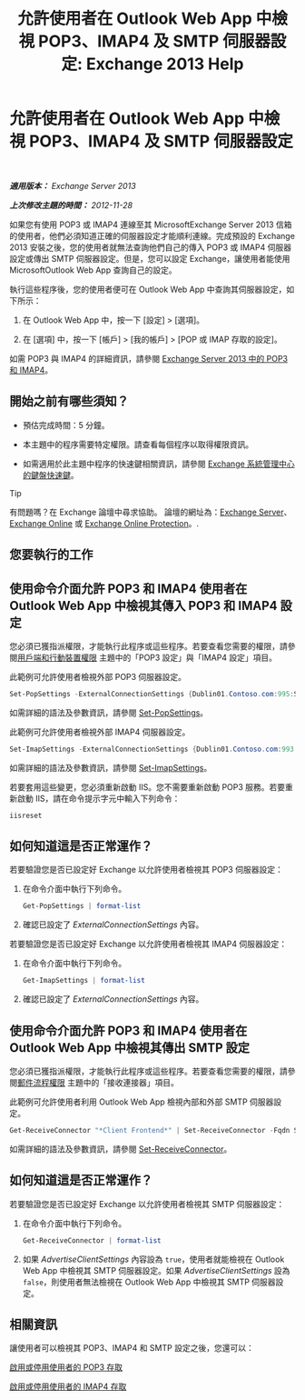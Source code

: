﻿---
title: '允許使用者在 Outlook Web App 中檢視 POP3、IMAP4 及 SMTP 伺服器設定: Exchange 2013 Help'
TOCTitle: 允許使用者在 Outlook Web App 中檢視 POP3、IMAP4 及 SMTP 伺服器設定
ms:assetid: bd22bf7e-3bf7-45e6-8790-919b780166f6
ms:mtpsurl: https://technet.microsoft.com/zh-tw/library/Gg298947(v=EXCHG.150)
ms:contentKeyID: 50554089
ms.date: 01/12/2018
mtps_version: v=EXCHG.150
ms.translationtype: HT
---

# 允許使用者在 Outlook Web App 中檢視 POP3、IMAP4 及 SMTP 伺服器設定

 

_**適用版本：** Exchange Server 2013_

_**上次修改主題的時間：** 2012-11-28_

如果您有使用 POP3 或 IMAP4 連線至其 MicrosoftExchange Server 2013 信箱的使用者，他們必須知道正確的伺服器設定才能順利連線。完成預設的 Exchange 2013 安裝之後，您的使用者就無法查詢他們自己的傳入 POP3 或 IMAP4 伺服器設定或傳出 SMTP 伺服器設定。但是，您可以設定 Exchange，讓使用者能使用 MicrosoftOutlook Web App 查詢自己的設定。

執行這些程序後，您的使用者便可在 Outlook Web App 中查詢其伺服器設定，如下所示：

1.  在 Outlook Web App 中，按一下 \[設定\] \> \[選項\]。

2.  在 \[選項\] 中，按一下 \[帳戶\] \> \[我的帳戶\] \> \[POP 或 IMAP 存取的設定\]。

如需 POP3 與 IMAP4 的詳細資訊，請參閱 [Exchange Server 2013 中的 POP3 和 IMAP4](pop3-and-imap4-in-exchange-server-2013-exchange-2013-help.md)。

## 開始之前有哪些須知？

  - 預估完成時間：5 分鐘。

  - 本主題中的程序需要特定權限。請查看每個程序以取得權限資訊。

  - 如需適用於此主題中程序的快速鍵相關資訊，請參閱 [Exchange 系統管理中心的鍵盤快速鍵](keyboard-shortcuts-in-the-exchange-admin-center-exchange-online-protection-help.md)。


> [!TIP]  
> 有問題嗎？在 Exchange 論壇中尋求協助。 論壇的網址為：<a href="https://go.microsoft.com/fwlink/p/?linkid=60612">Exchange Server</a>、 <a href="https://go.microsoft.com/fwlink/p/?linkid=267542">Exchange Online</a> 或 <a href="https://go.microsoft.com/fwlink/p/?linkid=285351">Exchange Online Protection</a>。.




## 您要執行的工作

## 使用命令介面允許 POP3 和 IMAP4 使用者在 Outlook Web App 中檢視其傳入 POP3 和 IMAP4 設定

您必須已獲指派權限，才能執行此程序或這些程序。若要查看您需要的權限，請參閱[用戶端和行動裝置權限](clients-and-mobile-devices-permissions-exchange-2013-help.md) 主題中的「POP3 設定」與「IMAP4 設定」項目。

此範例可允許使用者檢視外部 POP3 伺服器設定。

```powershell
Set-PopSettings -ExternalConnectionSettings {Dublin01.Contoso.com:995:SSL}
```

如需詳細的語法及參數資訊，請參閱 [Set-PopSettings](https://technet.microsoft.com/zh-tw/library/aa997154\(v=exchg.150\))。

此範例可允許使用者檢視外部 IMAP4 伺服器設定。

```powershell
Set-ImapSettings -ExternalConnectionSettings {Dublin01.Contoso.com:993:SSL}
```

如需詳細的語法及參數資訊，請參閱 [Set-ImapSettings](https://technet.microsoft.com/zh-tw/library/aa998252\(v=exchg.150\))。

若要套用這些變更，您必須重新啟動 IIS。您不需要重新啟動 POP3 服務。若要重新啟動 IIS，請在命令提示字元中輸入下列命令：

```powershell
iisreset
```

## 如何知道這是否正常運作？

若要驗證您是否已設定好 Exchange 以允許使用者檢視其 POP3 伺服器設定：

1.  在命令介面中執行下列命令。
    
    ```powershell
    Get-PopSettings | format-list
    ```

2.  確認已設定了 *ExternalConnectionSettings* 內容。

若要驗證您是否已設定好 Exchange 以允許使用者檢視其 IMAP4 伺服器設定：

1.  在命令介面中執行下列命令。
    
    ```powershell
    Get-ImapSettings | format-list
    ```

2.  確認已設定了 *ExternalConnectionSettings* 內容。

## 使用命令介面允許 POP3 和 IMAP4 使用者在 Outlook Web App 中檢視其傳出 SMTP 設定

您必須已獲指派權限，才能執行此程序或這些程序。若要查看您需要的權限，請參閱[郵件流程權限](mail-flow-permissions-exchange-2013-help.md) 主題中的「接收連接器」項目。

此範例可允許使用者利用 Outlook Web App 檢視內部和外部 SMTP 伺服器設定。

```powershell
Get-ReceiveConnector "*Client Frontend*" | Set-ReceiveConnector -Fqdn Server.Contoso.com -AdvertiseClientSettings $true 
```

如需詳細的語法及參數資訊，請參閱 [Set-ReceiveConnector](https://technet.microsoft.com/zh-tw/library/bb125140\(v=exchg.150\))。

## 如何知道這是否正常運作？

若要驗證您是否已設定好 Exchange 以允許使用者檢視其 SMTP 伺服器設定：

1.  在命令介面中執行下列命令。
    
    ```powershell
    Get-ReceiveConnector | format-list
    ```

2.  如果 *AdvertiseClientSettings* 內容設為 `true`，使用者就能檢視在 Outlook Web App 中檢視其 SMTP 伺服器設定。如果 *AdvertiseClientSettings* 設為 `false`，則使用者無法檢視在 Outlook Web App 中檢視其 SMTP 伺服器設定。

## 相關資訊

讓使用者可以檢視其 POP3、IMAP4 和 SMTP 設定之後，您還可以：

[啟用或停用使用者的 POP3 存取](enable-or-disable-pop3-access-for-a-user-exchange-2013-help.md)

[啟用或停用使用者的 IMAP4 存取](enable-or-disable-imap4-access-for-a-user-exchange-2013-help.md)

